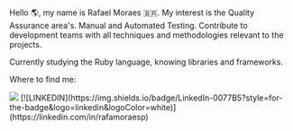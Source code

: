 Hello :earth_americas:, my name is Rafael Moraes :brazil:. My interest is the Quality Assurance area's. Manual and Automated Testing. Contribute to development teams with all techniques and methodologies relevant to the projects.

Currently studying the Ruby language, knowing libraries and frameworks.

Where to find me:  <br>

<a href="mailto:<rafamoraesp@gmail.com>" alt="gmail" target="_blank">
<img src="https://img.shields.io/badge/-Gmail-FF0000?style=flat-square&labelColor=FF0000&logo=gmail&logoColor=white&link=mailto:<rafamoraesp@gmail.com>" /></a>
[![LINKEDIN](https://img.shields.io/badge/LinkedIn-0077B5?style=for-the-badge&logo=linkedin&logoColor=white)](https://linkedin.com/in/rafamoraesp)
